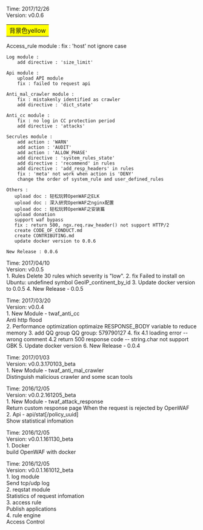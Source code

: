 Time: 2017/12/26  
Version: v0.0.6    

<table><tr><td bgcolor=yellow>背景色yellow</td></tr></table>  
    Access_rule module :
        fix : 'host' not ignore case
    
    Log module :
        add directive : 'size_limit'
    
    Api module :
        upload API module
        fix : failed to request api
    
    Anti_mal_crawler module :
        fix : mistakenly identified as crawler
        add directive : 'dict_state'
    
    Anti_cc module :
        fix : no log in CC protection period
        add directive : 'attacks' 
    
    Secrules module :
        add action : 'WARN'
        add action : 'AUDIT'
        add action : 'ALLOW_PHASE'
        add directive : 'system_rules_state'
        add directive : 'recommend' in rules
        add directive : 'add_resp_headers' in rules
        fix : 'meta' not work when action is 'DENY'
        change the order of system_rule and user_defined_rules
    
    Others :
       upload doc : 轻松玩转OpenWAF之ELK
       upload doc : 深入研究OpenWAF之nginx配置
       upload doc : 轻松玩转OpenWAF之安装篇
       upload donation
       support waf bypass
       fix : return 500, ngx.req.raw_header() not support HTTP/2
       create CODE_OF_CONDUCT.md
       create CONTRIBUTING.md
       update docker version to 0.0.6
    
    New Release : 0.0.6
    
Time: 2017/04/10  
Version: v0.0.5  
    1. Rules
        Delete 30 rules which severity is "low".
    2. fix
        Failed to install on Ubuntu: undefined symbol GeoIP_continent_by_id
    3. Update docker version to 0.0.5
    4. New Release - 0.0.5
    
Time: 2017/03/20  
Version: v0.0.4  
    1. New Module - twaf_anti_cc  
        Anti http flood  
    2. Performance optimization
        optimaize RESPONSE_BODY variable to reduce memory
    3. add QQ group
        QQ group: 579790127
    4. fix
        4.1 loading error -- wrong comment
        4.2 return 500 response code -- string.char not support GBK
    5. Update docker version
    6. New Release - 0.0.4
    
Time: 2017/01/03  
Version: v0.0.3.170103_beta  
    1. New Module - twaf_anti_mal_crawler  
        Distinguish malicious crawler and some scan tools 
    
Time: 2016/12/05  
Version: v0.0.2.161205_beta  
    1. New Module - twaf_attack_response  
        Return custom response page When the request is rejected by OpenWAF  
    2. Api - api/stat[/policy_uuid]  
        Show statistical infomation  
    
Time: 2016/12/05  
Version: v0.0.1.161130_beta  
    1. Docker  
        build OpenWAF with docker  
    
Time: 2016/12/05  
Version: v0.0.1.161012_beta  
    1. log module  
        Send tcp/udp log  
    2. reqstat module  
        Statistics of request infomation  
    3. access rule  
        Publish applications  
    4. rule engine  
        Access Control  
    
